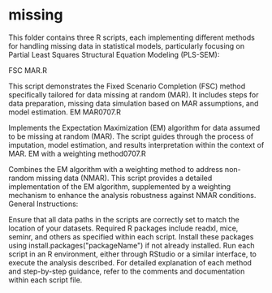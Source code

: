 # missing
This folder contains three R scripts, each implementing different methods for handling missing data in statistical models, particularly focusing on Partial Least Squares Structural Equation Modeling (PLS-SEM):

FSC MAR.R

This script demonstrates the Fixed Scenario Completion (FSC) method specifically tailored for data missing at random (MAR). It includes steps for data preparation, missing data simulation based on MAR assumptions, and model estimation.
EM MAR0707.R

Implements the Expectation Maximization (EM) algorithm for data assumed to be missing at random (MAR). The script guides through the process of imputation, model estimation, and results interpretation within the context of MAR.
EM with a weighting method0707.R

Combines the EM algorithm with a weighting method to address non-random missing data (NMAR). This script provides a detailed implementation of the EM algorithm, supplemented by a weighting mechanism to enhance the analysis robustness against NMAR conditions.
General Instructions:

Ensure that all data paths in the scripts are correctly set to match the location of your datasets.
Required R packages include readxl, mice, seminr, and others as specified within each script. Install these packages using install.packages("packageName") if not already installed.
Run each script in an R environment, either through RStudio or a similar interface, to execute the analysis described.
For detailed explanation of each method and step-by-step guidance, refer to the comments and documentation within each script file.
